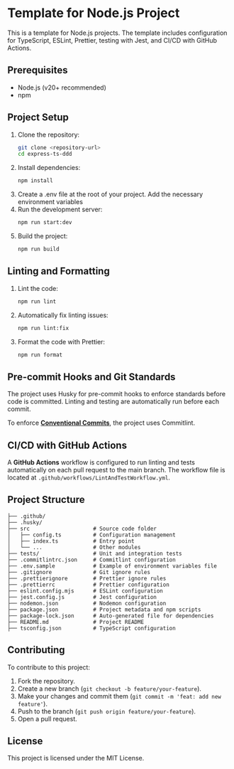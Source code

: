 # Template for Node.js Project

This is a template for Node.js projects. The template includes configuration for TypeScript, ESLint, Prettier, testing with Jest, and CI/CD with GitHub Actions.

## Prerequisites

- Node.js (v20+ recommended)
- npm

## Project Setup

1. Clone the repository:
   ```bash
   git clone <repository-url>
   cd express-ts-ddd
2. Install dependencies:
   ```bash
   npm install
3. Create a .env file at the root of your project.
   Add the necessary environment variables
4. Run the development server:
   ```bash
   npm run start:dev
5. Build the project:
   ```bash
   npm run build

## Linting and Formatting
1. Lint the code:
   ```bash
   npm run lint
2. Automatically fix linting issues:
   ```bash
   npm run lint:fix
3. Format the code with Prettier:
   ```bash
   npm run format

## Pre-commit Hooks and Git Standards
The project uses Husky for pre-commit hooks to enforce standards before code is committed. Linting and testing are automatically run before each commit.

To enforce **[Conventional Commits](https://gist.github.com/Zekfad/f51cb06ac76e2457f11c80ed705c95a3)**, the project uses Commitlint. 

## CI/CD with GitHub Actions
A **GitHub Actions** workflow is configured to run linting and tests automatically on each pull request to the main branch. The workflow file is located at `.github/workflows/LintAndTestWorkflow.yml`.

## Project Structure
   ```
   ├── .github/
   ├── .husky/
   ├── src                    # Source code folder
   │   ├── config.ts          # Configuration management
   │   ├── index.ts           # Entry point
   │   └── ...                # Other modules
   ├── tests/                 # Unit and integration tests
   ├── .commitlintrc.json     # Commitlint configuration
   ├── .env.sample            # Example of environment variables file
   ├── .gitignore             # Git ignore rules
   ├── .prettierignore        # Prettier ignore rules
   ├── .prettierrc            # Prettier configuration
   ├── eslint.config.mjs      # ESLint configuration
   ├── jest.config.js         # Jest configuration
   ├── nodemon.json           # Nodemon configuration
   ├── package.json           # Project metadata and npm scripts
   ├── package-lock.json      # Auto-generated file for dependencies
   ├── README.md              # Project README
   ├── tsconfig.json          # TypeScript configuration
   ```

## Contributing
To contribute to this project:

1. Fork the repository.
2. Create a new branch (`git checkout -b feature/your-feature`).
3. Make your changes and commit them (`git commit -m 'feat: add new feature'`).
4. Push to the branch (`git push origin feature/your-feature`).
5. Open a pull request.

## License
This project is licensed under the MIT License.